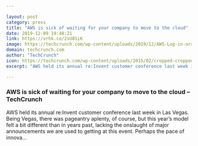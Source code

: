 ```yaml
---

layout: post
category: press
title: "AWS is sick of waiting for your company to move to the cloud"
date: 2019-12-09 19:48:21
link: https://vrhk.co/2sU8SiK
image: https://techcrunch.com/wp-content/uploads/2019/12/AWS-Log-in-orange.jpg?w=549
domain: techcrunch.com
author: "TechCrunch"
icon: https://techcrunch.com/wp-content/uploads/2015/02/cropped-cropped-favicon-gradient.png?w=180
excerpt: "AWS held its annual re:Invent customer conference last week in Las Vegas. Being Vegas, there was pageantry aplenty, of course, but this year’s model felt a bit different than in years past, lacking the onslaught of major announcements we are used to getting at this event. Perhaps the pace of innova…"

---
```


### AWS is sick of waiting for your company to move to the cloud – TechCrunch

AWS held its annual re:Invent customer conference last week in Las Vegas. Being Vegas, there was pageantry aplenty, of course, but this year’s model felt a bit different than in years past, lacking the onslaught of major announcements we are used to getting at this event. Perhaps the pace of innova…